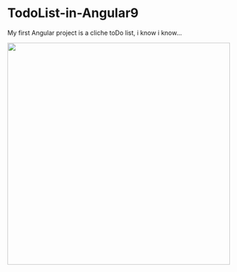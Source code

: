 # TodoList-in-Angular9
 My first Angular project is a cliche toDo list, i know i know...
 
 <img alt="" height="500" width="500" src="src\assets\readme.gif"/>
